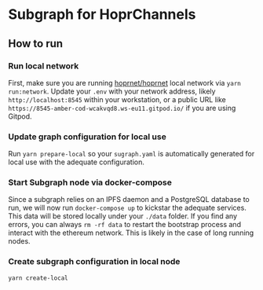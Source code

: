 # Subgraph for HoprChannels


## How to run
### Run local network
First, make sure you are running [hoprnet/hoprnet](https://github.com/hoprnet/hoprnet)
local network via `yarn run:network`. Update your `.env` with your network address,
likely `http://localhost:8545` within your workstation, or a public URL like
`https://8545-amber-cod-wcakvqd8.ws-eu11.gitpod.io/` if you are using Gitpod.

### Update graph configuration for local use

Run `yarn prepare-local` so your `sugraph.yaml` is automatically generated for local
use with the adequate configuration.

### Start Subgraph node via docker-compose

Since a subgraph relies on an IPFS daemon and a PostgreSQL database to run, we will
now run `docker-compose up` to kickstar the adequate services. This data will be stored
locally under your `./data` folder. If you find any errors, you can always `rm -rf data`
to restart the bootstrap process and interact with the ethereum network. This is likely
in the case of long running nodes.

### Create subgraph configuration in local node

`yarn create-local`